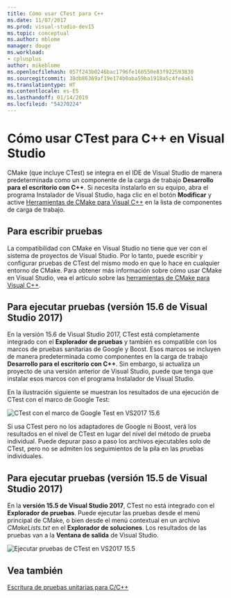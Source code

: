 ```yaml
---
title: Cómo usar CTest para C++
ms.date: 11/07/2017
ms.prod: visual-studio-dev15
ms.topic: conceptual
ms.author: mblome
manager: douge
ms.workload:
- cplusplus
author: mikeblome
ms.openlocfilehash: 057f243b0246bac1796fe160550e83f922593830
ms.sourcegitcommit: 38db86369af19e174b0aba59ba1918a5c4fe4a61
ms.translationtype: HT
ms.contentlocale: es-ES
ms.lasthandoff: 01/14/2019
ms.locfileid: "54270224"
---
```

# <a name="how-to-use-ctest-for-c-in-visual-studio"></a>Cómo usar CTest para C++ en Visual Studio

CMake (que incluye CTest) se integra en el IDE de Visual Studio de manera predeterminada como un componente de la carga de trabajo **Desarrollo para el escritorio con C++**. Si necesita instalarlo en su equipo, abra el programa Instalador de Visual Studio, haga clic en el botón **Modificar** y active [Herramientas de CMake para Visual C++](/cpp/ide/cmake-tools-for-visual-cpp) en la lista de componentes de carga de trabajo.

## <a name="to-write-tests"></a>Para escribir pruebas

La compatibilidad con CMake en Visual Studio no tiene que ver con el sistema de proyectos de Visual Studio. Por lo tanto, puede escribir y configurar pruebas de CTest del mismo modo en que lo hace en cualquier entorno de CMake. Para obtener más información sobre cómo usar CMake en Visual Studio, vea el artículo sobre las [herramientas de CMake para Visual C++](/cpp/ide/cmake-tools-for-visual-cpp).

## <a name="to-run-tests-visual-studio-2017-version-156"></a>Para ejecutar pruebas (versión 15.6 de Visual Studio 2017)

En la versión 15.6 de Visual Studio 2017, CTest está completamente integrado con el **Explorador de pruebas** y también es compatible con los marcos de pruebas sanitarias de Google y Boost. Esos marcos se incluyen de manera predeterminada como componentes en la carga de trabajo **Desarrollo para el escritorio con C++**. Sin embargo, si actualiza un proyecto de una versión anterior de Visual Studio, puede que tenga que instalar esos marcos con el programa Instalador de Visual Studio.

En la ilustración siguiente se muestran los resultados de una ejecución de CTest con el marco de Google Test:

![CTest con el marco de Google Test en VS2017 15.6](media/ctest-test-explorer.png)

Si usa CTest pero no los adaptadores de Google ni Boost, verá los resultados en el nivel de CTest en lugar del nivel del método de prueba individual. Puede depurar paso a paso los archivos ejecutables solo de CTest, pero no se admiten los seguimientos de la pila en las pruebas individuales.

## <a name="to-run-tests-visual-studio-2017-version-155"></a>Para ejecutar pruebas (versión 15.5 de Visual Studio 2017)

En la **versión 15.5 de Visual Studio 2017**, CTest no está integrado con el **Explorador de pruebas**. Puede ejecutar las pruebas desde el menú principal de CMake, o bien desde el menú contextual en un archivo *CMakeLists.txt* en el **Explorador de soluciones**. Los resultados de las pruebas van a la **Ventana de salida** de Visual Studio.

![Ejecutar pruebas de CTest en VS2017 15.5](media/cpp-cmake-run-tests.png)

## <a name="see-also"></a>Vea también

[Escritura de pruebas unitarias para C/C++](writing-unit-tests-for-c-cpp.md)
